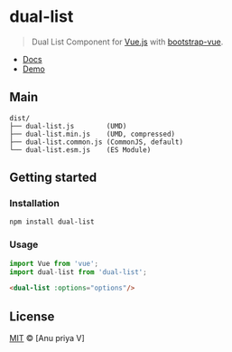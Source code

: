 # dual-list

> Dual List Component for [Vue.js](https://vuejs.org) with [bootstrap-vue](https://bootstrap-vue.js.org/).

- [Docs](src/components/README.md)
- [Demo]()

## Main

```text
dist/
├── dual-list.js        (UMD)
├── dual-list.min.js    (UMD, compressed)
├── dual-list.common.js (CommonJS, default)
└── dual-list.esm.js    (ES Module)
```
## Getting started

### Installation

```shell
npm install dual-list
```
### Usage

```js
import Vue from 'vue';
import dual-list from 'dual-list';
```

```html
<dual-list :options="options"/>
```
## License

[MIT](https://opensource.org/licenses/MIT) © [Anu priya V]
